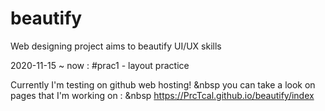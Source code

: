 # beautify
Web designing project aims to beautify UI/UX skills

2020-11-15 ~ now : #prac1 - layout practice

Currently I'm testing on github web hosting! &nbsp
you can take a look on pages that I'm working on : &nbsp
https://PrcTcal.github.io/beautify/index
